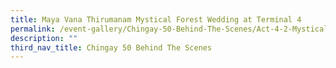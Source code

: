 ```yaml
---
title: Maya Vana Thirumanam Mystical Forest Wedding at Terminal 4
permalink: /event-gallery/Chingay-50-Behind-The-Scenes/Act-4-2-Mystical-Forest-Wedding-at-Terminal-4
description: ""
third_nav_title: Chingay 50 Behind The Scenes
---
```

